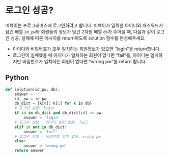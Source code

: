 # 로그인 성공?
머쓱이는 프로그래머스에 로그인하려고 합니다. 머쓱이가 입력한 아이디와 패스워드가 담긴 배열 `id_pw`와 회원들의 정보가 담긴 2차원 배열 `db`가 주어질 때, 다음과 같이 로그인 성공, 실패에 따른 메시지를 return하도록 solution 함수를 완성해주세요.

- 아이디와 비밀번호가 모두 일치하는 회원정보가 있으면 "login"을 return합니다.
- 로그인이 실패했을 때 아이디가 일치하는 회원이 없다면 “fail”를, 아이디는 일치하지만 비밀번호가 일치하는 회원이 없다면 “wrong pw”를 return 합니다.

## Python
```python
def solution(id_pw, db):
    answer = ''
    id, pw = id_pw
    db_dict = {k[0]: k[1] for k in db}
    # 로그인 성공: login
    if id in db_dict and db_dict[id] == pw:
        answer = 'login'
    # 로그인 실패 - 아이디 일치 없음: fail
    elif id not in db_dict:
        answer = 'fail'
    # 로그인 실패 - 비밀번호 일치 없음: wrong pw
    else:
        answer = 'wrong pw'
    return answer
```